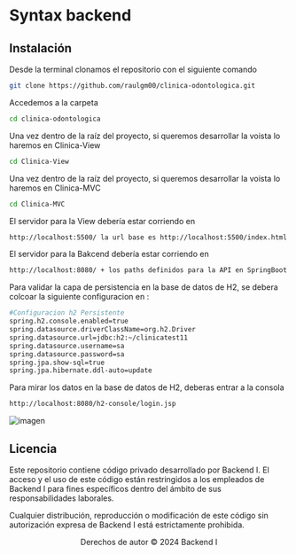 # Syntax backend


## Instalación

Desde la terminal clonamos el repositorio con el siguiente comando

```bash
git clone https://github.com/raulgm00/clinica-odontologica.git
```
Accedemos a la carpeta 
```bash
cd clinica-odontologica

```
Una vez dentro de la raíz del proyecto, si queremos desarrollar la voista lo haremos en Clinica-View
```bash
cd Clinica-View
```
Una vez dentro de la raíz del proyecto, si queremos desarrollar la voista lo haremos en Clinica-MVC
```bash
cd Clinica-MVC
```

El servidor para la View debería estar corriendo en 
```bash
http://localhost:5500/ la url base es http://localhost:5500/index.html
```


El servidor para la Bakcend debería estar corriendo en 
```bash
http://localhost:8080/ + los paths definidos para la API en SpringBoot
```

Para validar la capa de persistencia en la base de datos de H2, se debera colcoar la siguiente configuracion en :

```bash
#Configuracion h2 Persistente
spring.h2.console.enabled=true
spring.datasource.driverClassName=org.h2.Driver
spring.datasource.url=jdbc:h2:~/clinicatest11
spring.datasource.username=sa
spring.datasource.password=sa
spring.jpa.show-sql=true
spring.jpa.hibernate.ddl-auto=update
```

Para mirar los datos en la base de datos de H2, deberas entrar a la consola

```bash
http://localhost:8080/h2-console/login.jsp
```

![imagen](https://github.com/raulgm00/clinica-odontologica/assets/58957933/16a4458b-d80c-4afd-a2b9-88fd09972755)



## Licencia

Este repositorio contiene código privado desarrollado por Backend I. El acceso y el uso de este código están restringidos a los empleados de Backend I para fines específicos dentro del ámbito de sus responsabilidades laborales.

Cualquier distribución, reproducción o modificación de este código sin autorización expresa de Backend I está estrictamente prohibida.

<p align="center">
Derechos de autor © 2024 Backend I
</p>
